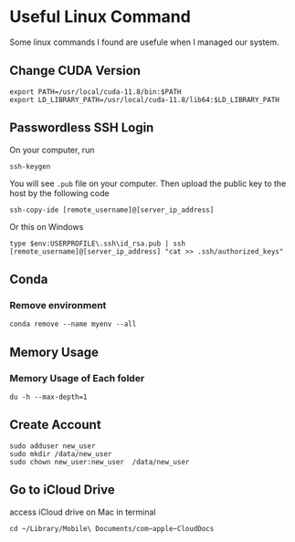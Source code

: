 # Useful Linux Command
Some linux commands I found are usefule when I managed our system.

## Change CUDA Version

```
export PATH=/usr/local/cuda-11.8/bin:$PATH
export LD_LIBRARY_PATH=/usr/local/cuda-11.8/lib64:$LD_LIBRARY_PATH
```

## Passwordless SSH Login 

On your computer, run
```
ssh-keygen
```
You will see `.pub` file on your computer. Then upload the public key to the host by the following code
```
ssh-copy-ide [remote_username]@[server_ip_address]
```
Or this on Windows
```
type $env:USERPROFILE\.ssh\id_rsa.pub | ssh [remote_username]@[server_ip_address] "cat >> .ssh/authorized_keys"
```


## Conda
### Remove environment
```
conda remove --name myenv --all
```

## Memory Usage
### Memory Usage of Each folder
```
du -h --max-depth=1
```

## Create Account
```
sudo adduser new_user
sudo mkdir /data/new_user 
sudo chown new_user:new_user  /data/new_user 
```


## Go to iCloud Drive
access iCloud drive on Mac in terminal
```
cd ~/Library/Mobile\ Documents/com~apple~CloudDocs
```

